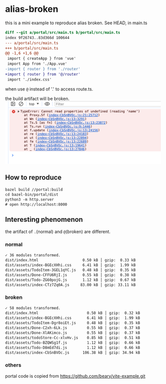 # alias-broken

this is a mini example to reproduce alias broken. See HEAD, in main.ts
```diff
diff --git a/portal/src/main.ts b/portal/src/main.ts
index 9f26743..83d366d 100644
--- a/portal/src/main.ts
+++ b/portal/src/main.ts
@@ -1,6 +1,6 @@
 import { createApp } from 'vue'
 import App from './App.vue'
-import { router } from './router'
+import { router } from '@/router'
 import './index.css'
```

when use `@` instead of '.' to access route.ts.

the build artifact will be broken. ![img](img.png)

## How to reproduce
```shell
bazel build //portal:build
cd bazel-bin/portal/dist
python3 -m http.server
# open http://localhost:8000
```

## Interesting phenomenon

the artifact of `.`(normal) and `@`(broken) are different.

### normal
```text
✓ 36 modules transformed.
dist/index.html                    0.50 kB │ gzip:  0.33 kB
dist/assets/index-BGEcXHhi.css     6.41 kB │ gzip:  1.99 kB
dist/assets/TodoItem-3GEL1qYC.js   0.48 kB │ gzip:  0.35 kB
dist/assets/Done-CFFU6RjI.js       0.55 kB │ gzip:  0.38 kB
dist/assets/Todo-ZG60pojG.js       1.12 kB │ gzip:  0.67 kB
dist/assets/index-CTz7Zq0A.js     83.00 kB │ gzip: 33.11 kB
```

### broken
```text
✓ 58 modules transformed.
dist/index.html                      0.50 kB │ gzip:  0.32 kB
dist/assets/index-BGEcXHhi.css       6.41 kB │ gzip:  1.99 kB
dist/assets/TodoItem-Dgr8oiEt.js     0.48 kB │ gzip:  0.35 kB
dist/assets/Done-C2xh-6Lk.js         0.55 kB │ gzip:  0.37 kB
dist/assets/Done-XlAKimco.js         0.55 kB │ gzip:  0.37 kB
dist/assets/todoStore-Cc-xlvHv.js    0.85 kB │ gzip:  0.51 kB
dist/assets/Todo-BZQWSg1f.js         1.12 kB │ gzip:  0.66 kB
dist/assets/Todo-D8mEd7di.js         1.12 kB │ gzip:  0.66 kB
dist/assets/index-CbSnBVOc.js      106.38 kB │ gzip: 34.94 kB
```

### others
portal code is copied from https://github.com/beary/vite-example.git